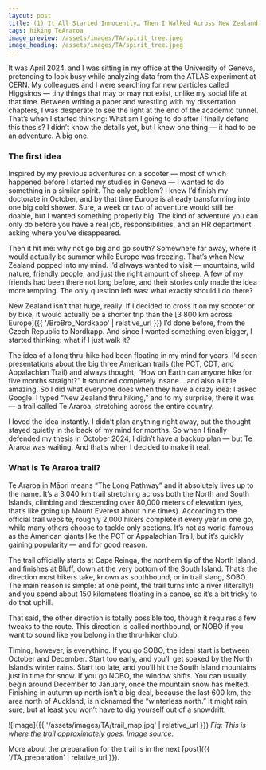 ```yaml
---
layout: post
title: (1) It All Started Innocently… Then I Walked Across New Zealand
tags: hiking TeAraroa
image_preview: /assets/images/TA/spirit_tree.jpeg
image_heading: /assets/images/TA/spirit_tree.jpeg
---
```


It was April 2024, and I was sitting in my office at the University of Geneva, pretending to look busy while analyzing data from the ATLAS experiment at CERN. My colleagues and I were searching for new particles called Higgsinos — tiny things that may or may not exist, unlike my social life at that time. Between writing a paper and wrestling with my dissertation chapters, I was desperate to see the light at the end of the academic tunnel. That’s when I started thinking: What am I going to do after I finally defend this thesis? I didn’t know the details yet, but I knew one thing — it had to be an adventure. A big one.

### The first idea

Inspired by my previous adventures on a scooter — most of which happened before I started my studies in Geneva — I wanted to do something in a similar spirit. The only problem? I knew I’d finish my doctorate in October, and by that time Europe is already transforming into one big cold shower. Sure, a week or two of adventure would still be doable, but I wanted something properly big. The kind of adventure you can only do before you have a real job, responsibilities, and an HR department asking where you’ve disappeared.

Then it hit me: why not go big and go south? Somewhere far away, where it would actually be summer while Europe was freezing. That’s when New Zealand popped into my mind. I’d always wanted to visit — mountains, wild nature, friendly people, and just the right amount of sheep. A few of my friends had been there not long before, and their stories only made the idea more tempting. The only question left was: what exactly should I do there?

New Zealand isn’t that huge, really. If I decided to cross it on my scooter or by bike, it would actually be a shorter trip than the [3 800 km across Europe]({{ '/BroBro_Nordkapp' | relative_url }}) I’d done before, from the Czech Republic to Nordkapp. And since I wanted something even bigger, I started thinking: what if I just walk it?

The idea of a long thru-hike had been floating in my mind for years. I’d seen presentations about the big three American trails (the PCT, CDT, and Appalachian Trail) and always thought, “How on Earth can anyone hike for five months straight?” It sounded completely insane… and also a little amazing. So I did what everyone does when they have a crazy idea: I asked Google. I typed “New Zealand thru hiking,” and to my surprise, there it was — a trail called Te Araroa, stretching across the entire country.

I loved the idea instantly. I didn’t plan anything right away, but the thought stayed quietly in the back of my mind for months. So when I finally defended my thesis in October 2024, I didn’t have a backup plan — but Te Araroa was waiting. And that’s when I decided to make it real.

### What is Te Araroa trail?

Te Araroa in Māori means “The Long Pathway” and it absolutely lives up to the name. It’s a 3,040 km trail stretching across both the North and South Islands, climbing and descending over 80,000 meters of elevation (yes, that’s like going up Mount Everest about nine times). According to the official trail website, roughly 2,000 hikers complete it every year in one go, while many others choose to tackle only sections. It’s not as world-famous as the American giants like the PCT or Appalachian Trail, but it’s quickly gaining popularity — and for good reason.

The trail officially starts at Cape Reinga, the northern tip of the North Island, and finishes at Bluff, down at the very bottom of the South Island. That’s the direction most hikers take, known as southbound, or in trail slang, SOBO. The main reason is simple: at one point, the trail turns into a river (literally!) and you spend about 150 kilometers floating in a canoe, so it’s a bit tricky to do that uphill.

That said, the other direction is totally possible too, though it requires a few tweaks to the route. This direction is called northbound, or NOBO if you want to sound like you belong in the thru-hiker club.

Timing, however, is everything. If you go SOBO, the ideal start is between October and December. Start too early, and you’ll get soaked by the North Island’s winter rains. Start too late, and you’ll hit the South Island mountains just in time for snow. If you go NOBO, the window shifts. You can usually begin around December to January, once the mountain snow has melted. Finishing in autumn up north isn’t a big deal, because the last 600 km, the area north of Auckland, is nicknamed the “winterless north.” It might rain, sure, but at least you won’t have to dig yourself out of a snowdrift.

![Image]({{ '/assets/images/TA/trail_map.jpg' | relative_url }})
*Fig: This is where the trail approximately goes. Image [source](https://www.teararoa.org.nz/about-te-araroa/).*

More about the preparation for the trail is in the next [post]({{ '/TA_preparation' | relative_url }}).





